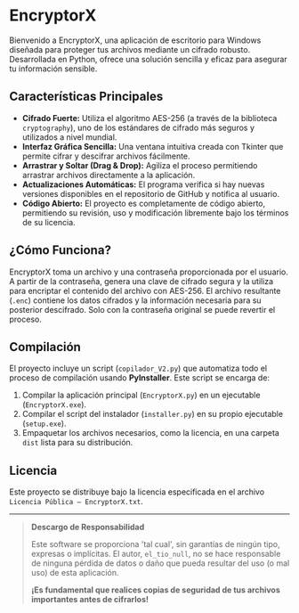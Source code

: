 # EncryptorX

Bienvenido a EncryptorX, una aplicación de escritorio para Windows diseñada para proteger tus archivos mediante un cifrado robusto. Desarrollada en Python, ofrece una solución sencilla y eficaz para asegurar tu información sensible.

## Características Principales

*   **Cifrado Fuerte:** Utiliza el algoritmo AES-256 (a través de la biblioteca `cryptography`), uno de los estándares de cifrado más seguros y utilizados a nivel mundial.
*   **Interfaz Gráfica Sencilla:** Una ventana intuitiva creada con Tkinter que permite cifrar y descifrar archivos fácilmente.
*   **Arrastrar y Soltar (Drag & Drop):** Agiliza el proceso permitiendo arrastrar archivos directamente a la aplicación.
*   **Actualizaciones Automáticas:** El programa verifica si hay nuevas versiones disponibles en el repositorio de GitHub y notifica al usuario.
*   **Código Abierto:** El proyecto es completamente de código abierto, permitiendo su revisión, uso y modificación libremente bajo los términos de su licencia.

## ¿Cómo Funciona?

EncryptorX toma un archivo y una contraseña proporcionada por el usuario. A partir de la contraseña, genera una clave de cifrado segura y la utiliza para encriptar el contenido del archivo con AES-256. El archivo resultante (`.enc`) contiene los datos cifrados y la información necesaria para su posterior descifrado. Solo con la contraseña original se puede revertir el proceso.

## Compilación

El proyecto incluye un script (`copilador_V2.py`) que automatiza todo el proceso de compilación usando **PyInstaller**. Este script se encarga de:
1.  Compilar la aplicación principal (`EncryptorX.py`) en un ejecutable (`EncryptorX.exe`).
2.  Compilar el script del instalador (`installer.py`) en su propio ejecutable (`setup.exe`).
3.  Empaquetar los archivos necesarios, como la licencia, en una carpeta `dist` lista para su distribución.

## Licencia

Este proyecto se distribuye bajo la licencia especificada en el archivo `Licencia Pública – EncryptorX.txt`.

---

> **Descargo de Responsabilidad**
>
> Este software se proporciona 'tal cual', sin garantías de ningún tipo, expresas o implícitas. El autor, `el_tio_null`, no se hace responsable de ninguna pérdida de datos o daño que pueda resultar del uso (o mal uso) de esta aplicación.
>
> **¡Es fundamental que realices copias de seguridad de tus archivos importantes antes de cifrarlos!**
